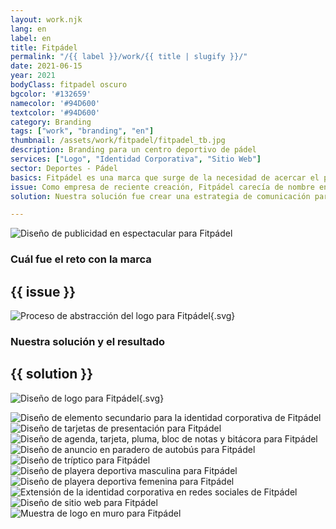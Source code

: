 ```yaml
---
layout: work.njk 
lang: en
label: en
title: Fitpádel
permalink: "/{{ label }}/work/{{ title | slugify }}/"
date: 2021-06-15
year: 2021
bodyClass: fitpadel oscuro
bgcolor: '#132659'
namecolor: '#94D600'
textcolor: '#94D600'
category: Branding
tags: ["work", "branding", "en"]
thumbnail: /assets/work/fitpadel/fitpadel_tb.jpg
description: Branding para un centro deportivo de pádel
services: ["Logo", "Identidad Corporativa", "Sitio Web"]
sector: Deportes - Pádel
basics: Fitpádel es una marca que surge de la necesidad de acercar el pádel a jóvenes en zonas de nivel socioeconómico bajo y medio, a través de canchas de la más alta calidad con la marca Adidas, a un precio accesible. Conformada por un equipo comprometido a extender el gusto por el pádel y acercarlo a más y nuevas generaciones que desean practicarlo al nivel más alto, o bien como un hobby saludable y social.
issue: Como empresa de reciente creación, Fitpádel carecía de nombre en sus inicios, así como de una estrategia de comunicación, logo e identidad. Además, debía apelar a los jóvenes a través de una imagen que resultara atractiva, moderna y dinámica. Se debía lograr una sinergia con Adidas, pues las canchas instaladas están certificadas por la marca alemana.
solution: Nuestra solución fue crear una estrategia de comunicación partiendo de los diferenciadores de la empresa, entre las que destacaban que eran el único negocio de renta de canchas marca Adidas, así como coaches certificados en ese sector de la población. Otro aspecto era su enfoque hacia un sector joven, a quien se le pueda brindar la oportunidad de una vida sana, saludable, una vida fit. Por tal motivo, se opta por Fitpádel, un nombre claro y que no requería mayor explicación. El logo presenta los colores oficiales - verde y azul - de las canchas de pádel Adidas como un reforzador de su vínculo con dicha marca. Como elemento secundario, se opta por la simpleza de un trazo rectangular, en representación de las canchas de pádel, pero a fin de otorgarle mayor dinamismo al trazo, se decide presentar en ángulo, con movimiento. Por último, se crea una identidad dinámica, que juega con la profundidad de los elementos al entrelazarse con las líneas del rectángulo.

---
```


![Diseño de publicidad en espectacular para Fitpádel](/assets/work/fitpadel/fitpadel_anuncio_espectacular.jpg)

<div class="column__2">
    <div class="col__left">
        <h3>Cuál fue el reto con la marca</h3>
    </div>
    <div class="col__right">
        <h2>{{ issue }}</h2>
    </div>
</div>

![Proceso de abstracción del logo para Fitpádel](/assets/work/fitpadel/fitpadel_logo_proceso.svg){.svg}

<div class="column__2 work__column__2">
    <div class="col__left">
        <h3>Nuestra solución y el resultado</h3>
    </div>
    <div class="col__right">
        <h2>{{ solution }}</h2>
    </div>
</div>

![Diseño de logo para Fitpádel](/assets/work/fitpadel/fitpadel_logo.svg){.svg}

![Diseño de elemento secundario para la identidad corporativa de Fitpádel](/assets/work/fitpadel/fitpadel_secundario.jpg)
![Diseño de tarjetas de presentación para Fitpádel](/assets/work/fitpadel/fitpadel_tarjetas.jpg)
![Diseño de agenda, tarjeta, pluma, bloc de notas y bitácora para Fitpádel](/assets/work/fitpadel/fitpadel_agenda_carpeta.jpg)
![Diseño de anuncio en paradero de autobús para Fitpádel](/assets/work/fitpadel/fitpadel_anuncio_paradero.jpg)
![Diseño de tríptico para Fitpádel](/assets/work/fitpadel/fitpadel_triptico.jpg)
![Diseño de playera deportiva masculina para Fitpádel](/assets/work/fitpadel/fitpadel_camisa_hombre.jpg)
![Diseño de playera deportiva femenina para Fitpádel](/assets/work/fitpadel/fitpadel_blusa_mujer.jpg)
![Extensión de la identidad corporativa en redes sociales de Fitpádel](/assets/work/fitpadel/fitpadel_instagram.jpg)
![Diseño de sitio web para Fitpádel](/assets/work/fitpadel/fitpadel_web.jpg)
![Muestra de logo en muro para Fitpádel](/assets/work/fitpadel/fitpadel_fachada.jpg)